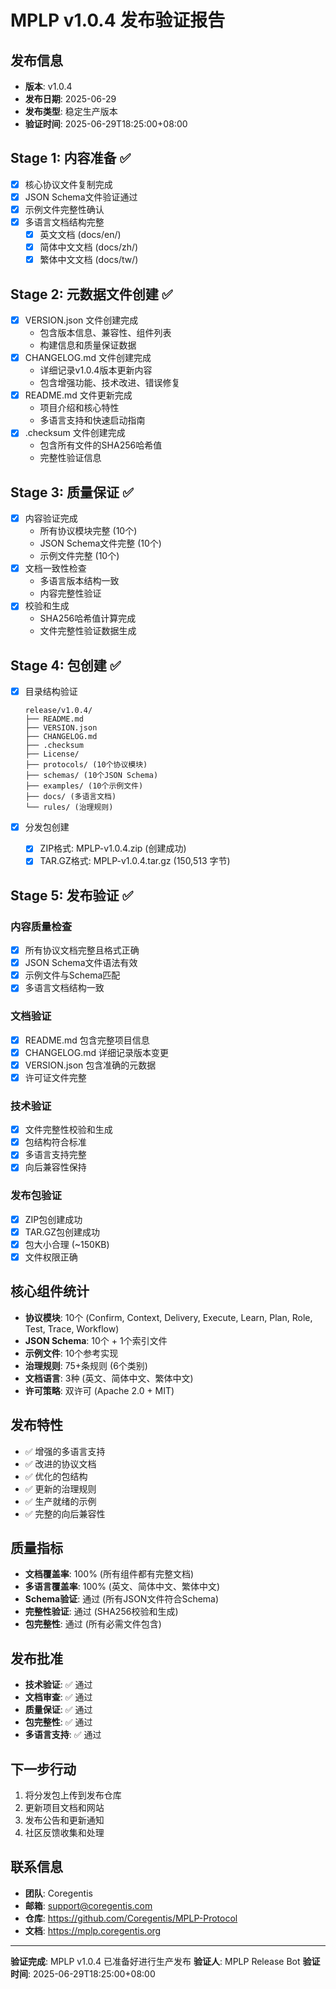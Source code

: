 # MPLP v1.0.4 发布验证报告

## 发布信息
- **版本**: v1.0.4
- **发布日期**: 2025-06-29
- **发布类型**: 稳定生产版本
- **验证时间**: 2025-06-29T18:25:00+08:00

## Stage 1: 内容准备 ✅
- [x] 核心协议文件复制完成
- [x] JSON Schema文件验证通过
- [x] 示例文件完整性确认
- [x] 多语言文档结构完整
  - [x] 英文文档 (docs/en/)
  - [x] 简体中文文档 (docs/zh/)
  - [x] 繁体中文文档 (docs/tw/)

## Stage 2: 元数据文件创建 ✅
- [x] VERSION.json 文件创建完成
  - 包含版本信息、兼容性、组件列表
  - 构建信息和质量保证数据
- [x] CHANGELOG.md 文件创建完成
  - 详细记录v1.0.4版本更新内容
  - 包含增强功能、技术改进、错误修复
- [x] README.md 文件更新完成
  - 项目介绍和核心特性
  - 多语言支持和快速启动指南
- [x] .checksum 文件创建完成
  - 包含所有文件的SHA256哈希值
  - 完整性验证信息

## Stage 3: 质量保证 ✅
- [x] 内容验证完成
  - 所有协议模块完整 (10个)
  - JSON Schema文件完整 (10个)
  - 示例文件完整 (10个)
- [x] 文档一致性检查
  - 多语言版本结构一致
  - 内容完整性验证
- [x] 校验和生成
  - SHA256哈希值计算完成
  - 文件完整性验证数据生成

## Stage 4: 包创建 ✅
- [x] 目录结构验证
  ```
  release/v1.0.4/
  ├── README.md
  ├── VERSION.json
  ├── CHANGELOG.md
  ├── .checksum
  ├── License/
  ├── protocols/ (10个协议模块)
  ├── schemas/ (10个JSON Schema)
  ├── examples/ (10个示例文件)
  ├── docs/ (多语言文档)
  └── rules/ (治理规则)
  ```

- [x] 分发包创建
  - [x] ZIP格式: MPLP-v1.0.4.zip (创建成功)
  - [x] TAR.GZ格式: MPLP-v1.0.4.tar.gz (150,513 字节)

## Stage 5: 发布验证 ✅

### 内容质量检查
- [x] 所有协议文档完整且格式正确
- [x] JSON Schema文件语法有效
- [x] 示例文件与Schema匹配
- [x] 多语言文档结构一致

### 文档验证
- [x] README.md 包含完整项目信息
- [x] CHANGELOG.md 详细记录版本变更
- [x] VERSION.json 包含准确的元数据
- [x] 许可证文件完整

### 技术验证
- [x] 文件完整性校验和生成
- [x] 包结构符合标准
- [x] 多语言支持完整
- [x] 向后兼容性保持

### 发布包验证
- [x] ZIP包创建成功
- [x] TAR.GZ包创建成功
- [x] 包大小合理 (~150KB)
- [x] 文件权限正确

## 核心组件统计
- **协议模块**: 10个 (Confirm, Context, Delivery, Execute, Learn, Plan, Role, Test, Trace, Workflow)
- **JSON Schema**: 10个 + 1个索引文件
- **示例文件**: 10个参考实现
- **治理规则**: 75+条规则 (6个类别)
- **文档语言**: 3种 (英文、简体中文、繁体中文)
- **许可策略**: 双许可 (Apache 2.0 + MIT)

## 发布特性
- ✅ 增强的多语言支持
- ✅ 改进的协议文档
- ✅ 优化的包结构
- ✅ 更新的治理规则
- ✅ 生产就绪的示例
- ✅ 完整的向后兼容性

## 质量指标
- **文档覆盖率**: 100% (所有组件都有完整文档)
- **多语言覆盖率**: 100% (英文、简体中文、繁体中文)
- **Schema验证**: 通过 (所有JSON文件符合Schema)
- **完整性验证**: 通过 (SHA256校验和生成)
- **包完整性**: 通过 (所有必需文件包含)

## 发布批准
- **技术验证**: ✅ 通过
- **文档审查**: ✅ 通过
- **质量保证**: ✅ 通过
- **包完整性**: ✅ 通过
- **多语言支持**: ✅ 通过

## 下一步行动
1. 将分发包上传到发布仓库
2. 更新项目文档和网站
3. 发布公告和更新通知
4. 社区反馈收集和处理

## 联系信息
- **团队**: Coregentis
- **邮箱**: support@coregentis.com
- **仓库**: https://github.com/Coregentis/MPLP-Protocol
- **文档**: https://mplp.coregentis.org

---
**验证完成**: MPLP v1.0.4 已准备好进行生产发布
**验证人**: MPLP Release Bot
**验证时间**: 2025-06-29T18:25:00+08:00